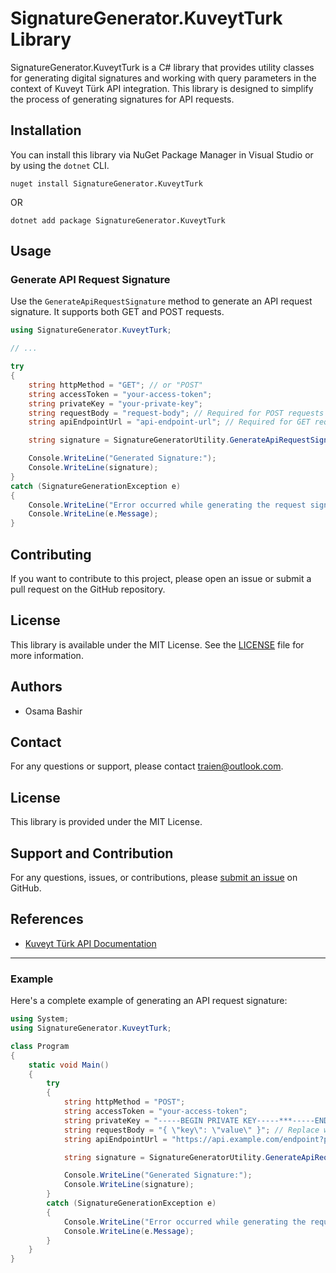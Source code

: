 # SignatureGenerator.KuveytTurk Library

SignatureGenerator.KuveytTurk is a C# library that provides utility classes for generating digital signatures and working with query parameters in the context of Kuveyt Türk API integration. This library is designed to simplify the process of generating signatures for API requests.

## Installation

You can install this library via NuGet Package Manager in Visual Studio or by using the `dotnet` CLI.

```shell
nuget install SignatureGenerator.KuveytTurk
```

OR

```shell
dotnet add package SignatureGenerator.KuveytTurk
```

## Usage

### Generate API Request Signature

Use the `GenerateApiRequestSignature` method to generate an API request signature. It supports both GET and POST requests.

```csharp
using SignatureGenerator.KuveytTurk;

// ...

try
{
    string httpMethod = "GET"; // or "POST"
    string accessToken = "your-access-token";
    string privateKey = "your-private-key";
    string requestBody = "request-body"; // Required for POST requests
    string apiEndpointUrl = "api-endpoint-url"; // Required for GET requests with query parameters

    string signature = SignatureGeneratorUtility.GenerateApiRequestSignature(httpMethod, accessToken, privateKey, requestBody, apiEndpointUrl);

    Console.WriteLine("Generated Signature:");
    Console.WriteLine(signature);
}
catch (SignatureGenerationException e)
{
    Console.WriteLine("Error occurred while generating the request signature:");
    Console.WriteLine(e.Message);
}
```

## Contributing

If you want to contribute to this project, please open an issue or submit a pull request on the GitHub repository.

## License

This library is available under the MIT License. See the [LICENSE](LICENSE) file for more information.

## Authors

- Osama Bashir

## Contact

For any questions or support, please contact traien@outlook.com.

## License

This library is provided under the MIT License.

## Support and Contribution

For any questions, issues, or contributions, please [submit an issue](https://github.com/your-repo-link) on GitHub.

## References

- [Kuveyt Türk API Documentation](https://example.com/api-docs)

---

### Example

Here's a complete example of generating an API request signature:

```csharp
using System;
using SignatureGenerator.KuveytTurk;

class Program
{
    static void Main()
    {
        try
        {
            string httpMethod = "POST";
            string accessToken = "your-access-token";
            string privateKey = "-----BEGIN PRIVATE KEY-----***-----END PRIVATE KEY-----"; // Replace with your actual private key
            string requestBody = "{ \"key\": \"value\" }"; // Replace with your actual request body
            string apiEndpointUrl = "https://api.example.com/endpoint?param1=value1&param2=value2"; // Replace with your actual API endpoint URL

            string signature = SignatureGeneratorUtility.GenerateApiRequestSignature(httpMethod, accessToken, privateKey, requestBody, apiEndpointUrl);

            Console.WriteLine("Generated Signature:");
            Console.WriteLine(signature);
        }
        catch (SignatureGenerationException e)
        {
            Console.WriteLine("Error occurred while generating the request signature:");
            Console.WriteLine(e.Message);
        }
    }
}
```

